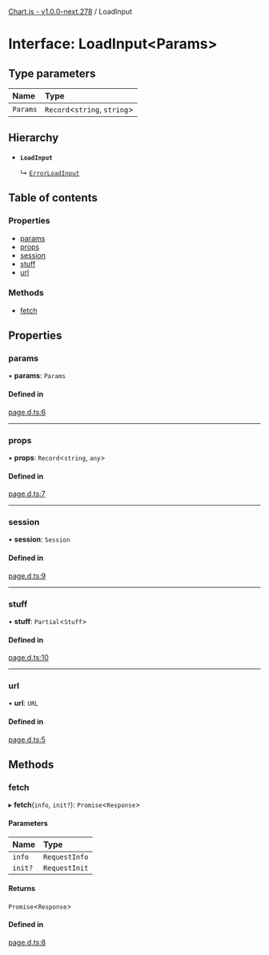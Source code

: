 [Chart.js - v1.0.0-next.278](../README.md) / LoadInput

# Interface: LoadInput<Params\>

## Type parameters

| Name | Type |
| :------ | :------ |
| `Params` | `Record`<`string`, `string`\> |

## Hierarchy

- **`LoadInput`**

  ↳ [`ErrorLoadInput`](ErrorLoadInput.md)

## Table of contents

### Properties

- [params](LoadInput.md#params)
- [props](LoadInput.md#props)
- [session](LoadInput.md#session)
- [stuff](LoadInput.md#stuff)
- [url](LoadInput.md#url)

### Methods

- [fetch](LoadInput.md#fetch)

## Properties

### params

• **params**: `Params`

#### Defined in

[page.d.ts:6](https://github.com/sveltejs/kit/blob/f766a54d/packages/kit/types/page.d.ts#L6)

___

### props

• **props**: `Record`<`string`, `any`\>

#### Defined in

[page.d.ts:7](https://github.com/sveltejs/kit/blob/f766a54d/packages/kit/types/page.d.ts#L7)

___

### session

• **session**: `Session`

#### Defined in

[page.d.ts:9](https://github.com/sveltejs/kit/blob/f766a54d/packages/kit/types/page.d.ts#L9)

___

### stuff

• **stuff**: `Partial`<`Stuff`\>

#### Defined in

[page.d.ts:10](https://github.com/sveltejs/kit/blob/f766a54d/packages/kit/types/page.d.ts#L10)

___

### url

• **url**: `URL`

#### Defined in

[page.d.ts:5](https://github.com/sveltejs/kit/blob/f766a54d/packages/kit/types/page.d.ts#L5)

## Methods

### fetch

▸ **fetch**(`info`, `init?`): `Promise`<`Response`\>

#### Parameters

| Name | Type |
| :------ | :------ |
| `info` | `RequestInfo` |
| `init?` | `RequestInit` |

#### Returns

`Promise`<`Response`\>

#### Defined in

[page.d.ts:8](https://github.com/sveltejs/kit/blob/f766a54d/packages/kit/types/page.d.ts#L8)

